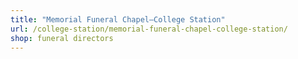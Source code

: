 ```yaml
---
title: "Memorial Funeral Chapel—College Station"
url: /college-station/memorial-funeral-chapel-college-station/
shop: funeral directors
---
```

